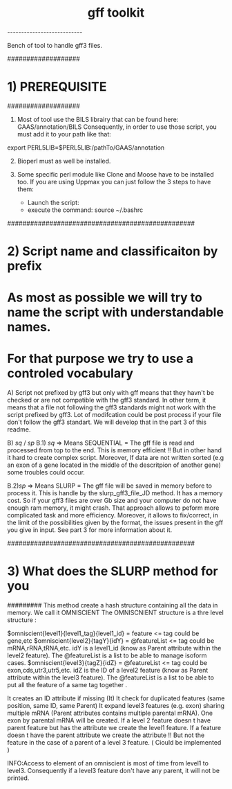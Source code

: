 <h1 align="center">gff toolkit</h1>
---------------------------

Bench of tool to handle gff3 files.

###################
# 1) PREREQUISITE #
###################

1) Most of tool use the BILS librairy that can be found here: GAAS/annotation/BILS
Consequently, in order to use those script, you must add it to your path like that:

export PERL5LIB=$PERL5LIB:/pathTo/GAAS/annotation

2) Bioperl must as well be installed.

3) Some specific perl module like Clone and Moose have to be installed too. If you are using Uppmax you can just follow the 3 steps to have them:
	- Launch the script:
	- execute the command: source ~/.bashrc


#################################################
# 2) Script name and classificaiton by prefix   #
#											    #
# As most as possible we will try to name the script with understandable names.
# For that purpose we try to use a controled vocabulary

A) Script not prefixed by gff3 but only with gff means that they havn't be checked or are not compatible with the gff3 standard. In other term, it means that a file not following the gff3 standards might not work with the script prefixed by gff3. Lot of modifcation could be post process if your file don't follow the gff3 standart. We will develop that in the part 3 of this readme.


B) _sq_ / _sp_
B.1) _sq_ => Means SEQUENTIAL = The gff file is read and processed from top to the end. This is memory efficient !! 
							 But in other hand it hard to create complex script. Moreover, If data are not written sorted (e.g an exon of a gene located in the middle of the descritpion of another gene) some troubles could occur.

B.2)_sp_ => Means SLURP = The gff file will be saved in memory before to process it. This is handle by the slurp_gff3_file_JD method. It has a memory cost. So if your gff3 files are over Gb size and your computer do not have enough ram memory, it might crash. 
That approach allows to peform more complicated task and more efficiency. Moreover, it allows to fix/correct, in the limit of the possibilities given by the format, the issues present in the gff you give in input. See part 3 for more information about it.


#################################################
# 3) What does the SLURP method for you
#########
This method create a hash structure containing all the data in memory. We call it OMNISCIENT
The OMNISCNIENT structure is a thre level structure :

$omniscient{level1}{level1_tag}{level1_id} = feature <= tag could be gene,etc
$omniscient{level2}{tagY}{idY} = @featureList <= tag could be mRNA,rRNA,tRNA,etc. idY is a level1_id (know as Parent attribute within the level2 feature). The @featureList is a list to be able to manage isoform cases.
$omniscient{level3}{tagZ}{idZ} =  @featureList <= tag could be exon,cds,utr3,utr5,etc. idZ is the ID of a level2 feature (know as Parent attribute within the level3 feature). The @featureList is a list to be able to put all the feature of a same tag together .


It creates an ID attribute if missing (It)
It check for duplicated features (same position, same ID, same Parent)
It expand level3 features (e.g. exon) sharing multiple mRNA (Parent attributes contains multiple parental mRNA). One exon by parental mRNA will be created.
If a level 2 feature  doesn t have parent feature but has the attribute we create the level1 feature.
If a feature  doesn t have the parent attribute we create the attribute !! But not the feature in the case of a parent of a level 3 feature. ( Ciould be implemented )

INFO:Access to element of an omniscient is most of time from level1 to level3. Consequently if a level3 feature don't have any parent,  it will not be printed.

